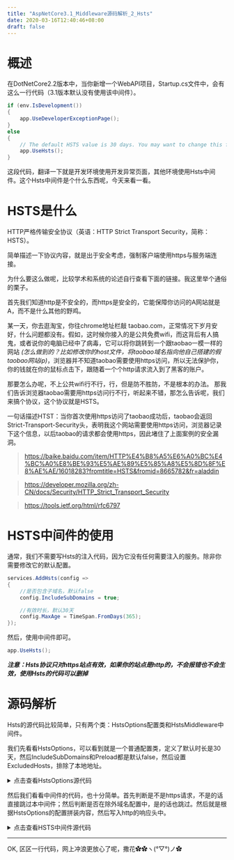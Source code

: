 ```yaml
---
title: "AspNetCore3.1_Middleware源码解析_2_Hsts"
date: 2020-03-16T12:40:46+08:00
draft: false
---
```

# 概述
在DotNetCore2.2版本中，当你新增一个WebAPI项目，Startup.cs文件中，会有这么一行代码（3.1版本默认没有使用该中间件）。
```csharp
if (env.IsDevelopment())
{
    app.UseDeveloperExceptionPage();
}
else
{
    // The default HSTS value is 30 days. You may want to change this for production scenarios, see https://aka.ms/aspnetcore-hsts.
    app.UseHsts();
}
```

这段代码，翻译一下就是开发环境使用开发异常页面，其他环境使用Hsts中间件。这个Hsts中间件是个什么东西呢，今天来看一看。

# HSTS是什么
HTTP严格传输安全协议（英语：HTTP Strict Transport Security，简称：HSTS）。

简单描述一下协议内容，就是出于安全考虑，强制客户端使用https与服务端连接。

为什么要这么做呢，比较学术和系统的论述自行查看下面的链接。我这里举个通俗的栗子。

首先我们知道http是不安全的，而https是安全的，它能保障你访问的A网站就是A，而不是什么其他的野鸡。

某一天，你去逛淘宝，你往chrome地址栏敲 taobao.com，正常情况下岁月安好，什么问题都没有。假如，这时候你接入的是公共免费wifi，而这背后有人搞鬼，或者说你的电脑已经中了病毒，它可以将你跳转到一个跟taobao一模一样的网站 *(怎么做到的？比如修改你的host文件，将taobao域名指向他自己搭建的假taobao网站ip)*，浏览器并不知道taobao需要使用https访问，所以无法保护你，你的钱就在你的鼠标点击下，跟随着一个个http请求流入到了黑客的账户。

那要怎么办呢，不上公共wifi行不行，行，但是防不胜防，不是根本的办法。 那我们告诉浏览器taobao需要用https访问行不行，听起来不错，那怎么告诉呢，我们来搞个协议，这个协议就是HSTS。

一句话描述HTST：当你首次使用https访问了taobao成功后，taobao会返回Strict-Transport-Security头，表明我这个网站需要使用https访问，浏览器记录下这个信息，以后taobao的请求都会使用https，因此堵住了上面案例的安全漏洞。

> https://baike.baidu.com/item/HTTP%E4%B8%A5%E6%A0%BC%E4%BC%A0%E8%BE%93%E5%AE%89%E5%85%A8%E5%8D%8F%E8%AE%AE/16018283?fromtitle=HSTS&fromid=8665782&fr=aladdin

> https://developer.mozilla.org/zh-CN/docs/Security/HTTP_Strict_Transport_Security

> https://tools.ietf.org/html/rfc6797

# HSTS中间件的使用
通常，我们不需要写Hsts的注入代码，因为它没有任何需要注入的服务。除非你需要修改它的默认配置。
```csharp
services.AddHsts(config =>
{
    //是否包含子域名，默认false
    config.IncludeSubDomains = true;

    //有效时长，默认30天
    config.MaxAge = TimeSpan.FromDays(365);
});
```

然后，使用中间件即可。
```csharp
app.UseHsts();
```

***注意：Hsts协议只对https站点有效，如果你的站点是http的，不会报错也不会生效，使用Hsts的代码可以删掉***

# 源码解析
Hsts的源代码比较简单，只有两个类：HstsOptions配置类和HstsMiddleware中间件。

我们先看看HstsOptions，可以看到就是一个普通配置类，定义了默认时长是30天，然后IncludeSubDomains和Preload都是默认false，然后设置ExcludedHosts，排除了本地地址。

<details>
<summary>
点击查看HstsOptions源代码
</summary>

```csharp
/// <summary>
/// Options for the Hsts Middleware
/// </summary>
public class HstsOptions
{
    /// <summary>
    /// Sets the max-age parameter of the Strict-Transport-Security header.
    /// </summary>
    /// <remarks>
    /// Max-age is required; defaults to 30 days.
    /// See: https://tools.ietf.org/html/rfc6797#section-6.1.1
    /// </remarks>
    public TimeSpan MaxAge { get; set; } = TimeSpan.FromDays(30);

    /// <summary>
    /// Enables includeSubDomain parameter of the Strict-Transport-Security header.
    /// </summary>
    /// <remarks>
    /// See: https://tools.ietf.org/html/rfc6797#section-6.1.2
    /// </remarks>
    public bool IncludeSubDomains { get; set; }

    /// <summary>
    /// Sets the preload parameter of the Strict-Transport-Security header.
    /// </summary>
    /// <remarks>
    /// Preload is not part of the RFC specification, but is supported by web browsers
    /// to preload HSTS sites on fresh install. See https://hstspreload.org/.
    /// </remarks>
    public bool Preload { get; set; }

    /// <summary>
    /// A list of host names that will not add the HSTS header.
    /// </summary>
    public IList<string> ExcludedHosts { get; } = new List<string>
    {
        "localhost",
        "127.0.0.1", // ipv4
        "[::1]" // ipv6
    };
```
</details>

然后我们看看中间件的代码，也十分简单。首先判断是不是https请求，不是的话直接跳过本中间件；然后判断是否在除外域名配置中，是的话也跳过。然后就是根据HstsOptions的配置拼装内容，然后写入http的响应头中。

<details>
<summary>
点击查看HSTS中间件源代码
</summary>

```csharp
public class HstsMiddleware
{
    private const string IncludeSubDomains = "; includeSubDomains";
    private const string Preload = "; preload";

    private readonly RequestDelegate _next;
    private readonly StringValues _strictTransportSecurityValue;
    private readonly IList<string> _excludedHosts;
    private readonly ILogger _logger;

    /// <summary>
    /// Initialize the HSTS middleware.
    /// </summary>
    /// <param name="next"></param>
    /// <param name="options"></param>
    /// <param name="loggerFactory"></param>
    public HstsMiddleware(RequestDelegate next, IOptions<HstsOptions> options, ILoggerFactory loggerFactory)
    {
        if (options == null)
        {
            throw new ArgumentNullException(nameof(options));
        }

        _next = next ?? throw new ArgumentNullException(nameof(next));

        var hstsOptions = options.Value;
        var maxAge = Convert.ToInt64(Math.Floor(hstsOptions.MaxAge.TotalSeconds))
                        .ToString(CultureInfo.InvariantCulture);
        var includeSubdomains = hstsOptions.IncludeSubDomains ? IncludeSubDomains : StringSegment.Empty;
        var preload = hstsOptions.Preload ? Preload : StringSegment.Empty;
        _strictTransportSecurityValue = new StringValues($"max-age={maxAge}{includeSubdomains}{preload}");
        _excludedHosts = hstsOptions.ExcludedHosts;
        _logger = loggerFactory.CreateLogger<HstsMiddleware>();
    }

    /// <summary>
    /// Initialize the HSTS middleware.
    /// </summary>
    /// <param name="next"></param>
    /// <param name="options"></param>
    public HstsMiddleware(RequestDelegate next, IOptions<HstsOptions> options)
        : this(next, options, NullLoggerFactory.Instance) { }

    /// <summary>
    /// Invoke the middleware.
    /// </summary>
    /// <param name="context">The <see cref="HttpContext"/>.</param>
    /// <returns></returns>
    public Task Invoke(HttpContext context)
    {
        if (!context.Request.IsHttps)
        {
            _logger.SkippingInsecure();
            return _next(context);
        }

        if (IsHostExcluded(context.Request.Host.Host))
        {
            _logger.SkippingExcludedHost(context.Request.Host.Host);
            return _next(context);
        }

        context.Response.Headers[HeaderNames.StrictTransportSecurity] = _strictTransportSecurityValue;
        _logger.AddingHstsHeader();

        return _next(context);
    }

    private bool IsHostExcluded(string host)
    {
        if (_excludedHosts == null)
        {
            return false;
        }

        for (var i = 0; i < _excludedHosts.Count; i++)
        {
            if (string.Equals(host, _excludedHosts[i], StringComparison.OrdinalIgnoreCase))
            {
                return true;
            }
        }
        return false;
    }
```
</details>

---

OK, 区区一行代码，网上冲浪更放心了呢，撒花✿✿ヽ(°▽°)ノ✿